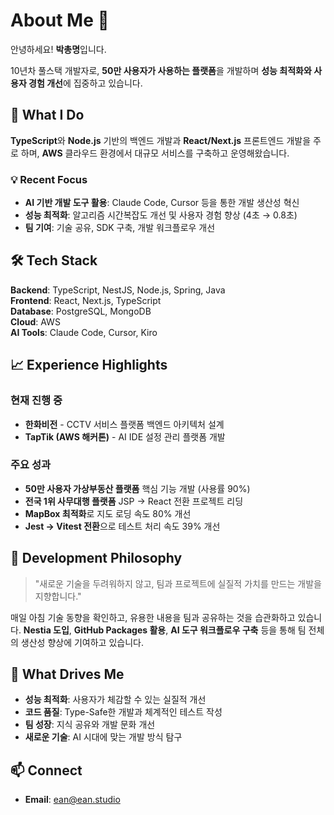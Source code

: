 # About Me 👋

안녕하세요! **박총명**입니다.

10년차 풀스택 개발자로, **50만 사용자가 사용하는 플랫폼**을 개발하며 **성능 최적화와 사용자 경험 개선**에 집중하고 있습니다.

## 🚀 What I Do

**TypeScript**와 **Node.js** 기반의 백엔드 개발과 **React/Next.js** 프론트엔드 개발을 주로 하며, **AWS** 클라우드 환경에서 대규모 서비스를 구축하고 운영해왔습니다.

### 💡 Recent Focus
- **AI 기반 개발 도구 활용**: Claude Code, Cursor 등을 통한 개발 생산성 혁신
- **성능 최적화**: 알고리즘 시간복잡도 개선 및 사용자 경험 향상 (4초 → 0.8초)
- **팀 기여**: 기술 공유, SDK 구축, 개발 워크플로우 개선

## 🛠 Tech Stack

**Backend**: TypeScript, NestJS, Node.js, Spring, Java  
**Frontend**: React, Next.js, TypeScript  
**Database**: PostgreSQL, MongoDB  
**Cloud**: AWS  
**AI Tools**: Claude Code, Cursor, Kiro

## 📈 Experience Highlights

### 현재 진행 중
- **한화비전** - CCTV 서비스 플랫폼 백엔드 아키텍처 설계
- **TapTik (AWS 해커톤)** - AI IDE 설정 관리 플랫폼 개발

### 주요 성과
- **50만 사용자 가상부동산 플랫폼** 핵심 기능 개발 (사용률 90%)
- **전국 1위 사무대행 플랫폼** JSP → React 전환 프로젝트 리딩
- **MapBox 최적화**로 지도 로딩 속도 80% 개선
- **Jest → Vitest 전환**으로 테스트 처리 속도 39% 개선

## 🎯 Development Philosophy

> "새로운 기술을 두려워하지 않고, 팀과 프로젝트에 실질적 가치를 만드는 개발을 지향합니다."

매일 아침 기술 동향을 확인하고, 유용한 내용을 팀과 공유하는 것을 습관화하고 있습니다. **Nestia 도입**, **GitHub Packages 활용**, **AI 도구 워크플로우 구축** 등을 통해 팀 전체의 생산성 향상에 기여하고 있습니다.

## 🌟 What Drives Me

- **성능 최적화**: 사용자가 체감할 수 있는 실질적 개선
- **코드 품질**: Type-Safe한 개발과 체계적인 테스트 작성
- **팀 성장**: 지식 공유와 개발 문화 개선
- **새로운 기술**: AI 시대에 맞는 개발 방식 탐구

## 📫 Connect

- **Email**: ean@ean.studio
